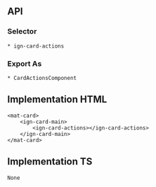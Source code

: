 ## API
  ### Selector
    * ign-card-actions
  
  ### Export As
    * CardActionsComponent

## Implementation HTML
    <mat-card>
        <ign-card-main>
            <ign-card-actions></ign-card-actions>
        </ign-card-main>
    </mat-card>

## Implementation TS
    None